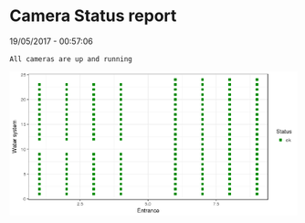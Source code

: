 Camera Status report
================
19/05/2017 - 00:57:06

    All cameras are up and running

![](camreport_files/figure-markdown_github/unnamed-chunk-2-1.png)
